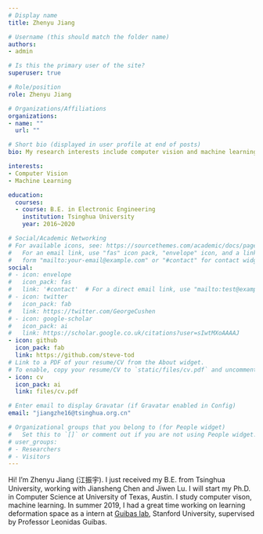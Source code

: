 ```yaml
---
# Display name
title: Zhenyu Jiang

# Username (this should match the folder name)
authors:
- admin

# Is this the primary user of the site?
superuser: true

# Role/position
role: Zhenyu Jiang

# Organizations/Affiliations
organizations:
- name: ""
  url: ""

# Short bio (displayed in user profile at end of posts)
bio: My research interests include computer vision and machine learning.

interests:
- Computer Vision
- Machine Learning

education:
  courses:
  - course: B.E. in Electronic Engineering
    institution: Tsinghua University
    year: 2016~2020

# Social/Academic Networking
# For available icons, see: https://sourcethemes.com/academic/docs/page-builder/#icons
#   For an email link, use "fas" icon pack, "envelope" icon, and a link in the
#   form "mailto:your-email@example.com" or "#contact" for contact widget.
social:
# - icon: envelope
#   icon_pack: fas
#   link: '#contact'  # For a direct email link, use "mailto:test@example.org".
# - icon: twitter
#   icon_pack: fab
#   link: https://twitter.com/GeorgeCushen
# - icon: google-scholar
#   icon_pack: ai
#   link: https://scholar.google.co.uk/citations?user=sIwtMXoAAAAJ
- icon: github
  icon_pack: fab
  link: https://github.com/steve-tod
# Link to a PDF of your resume/CV from the About widget.
# To enable, copy your resume/CV to `static/files/cv.pdf` and uncomment the lines below.
- icon: cv
  icon_pack: ai
  link: files/cv.pdf

# Enter email to display Gravatar (if Gravatar enabled in Config)
email: "jiangzhe16@tsinghua.org.cn"

# Organizational groups that you belong to (for People widget)
#   Set this to `[]` or comment out if you are not using People widget.
# user_groups:
# - Researchers
# - Visitors
---
```


Hi! I’m Zhenyu Jiang (江振宇). I just received my B.E. from Tsinghua University, working with Jiansheng Chen and Jiwen Lu. I will start my Ph.D. in Computer Science at University of Texas, Austin. I study computer vison, machine learning. In summer 2019, I had a great time working on learning deformation space as a intern at [Guibas lab](https://geometry.stanford.edu/), Stanford University, supervised by Professor Leonidas Guibas.
